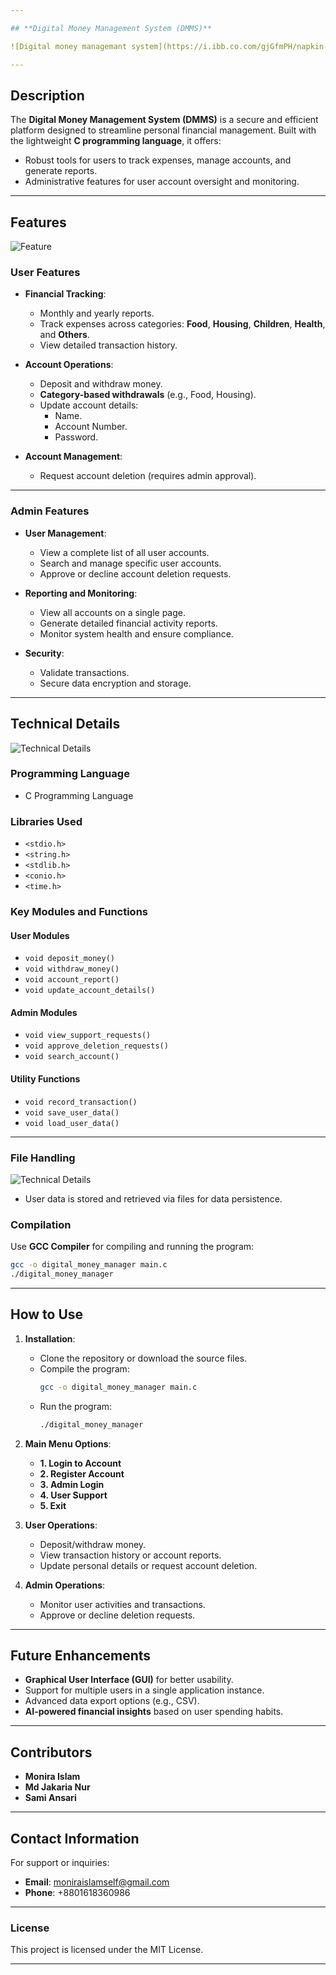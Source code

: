 ```yaml
---

## **Digital Money Management System (DMMS)**

![Digital money managemant system](https://i.ibb.co.com/gjGfmPH/napkin-selection.png)

---
```


## **Description**  
The **Digital Money Management System (DMMS)** is a secure and efficient platform designed to streamline personal financial management. Built with the lightweight **C programming language**, it offers:  
- Robust tools for users to track expenses, manage accounts, and generate reports.  
- Administrative features for user account oversight and monitoring.  

---

## **Features**

![Feature](https://i.ibb.co.com/Mk93jcw/napkin-selection-2.png)


### **User Features**  
- **Financial Tracking**:  
  - Monthly and yearly reports.  
  - Track expenses across categories: **Food**, **Housing**, **Children**, **Health**, and **Others**.  
  - View detailed transaction history.  

- **Account Operations**:  
  - Deposit and withdraw money.  
  - **Category-based withdrawals** (e.g., Food, Housing).  
  - Update account details:  
    - Name.  
    - Account Number.  
    - Password.  

- **Account Management**:  
  - Request account deletion (requires admin approval).  

---

### **Admin Features**  
- **User Management**:  
  - View a complete list of all user accounts.  
  - Search and manage specific user accounts.  
  - Approve or decline account deletion requests.  

- **Reporting and Monitoring**:  
  - View all accounts on a single page.  
  - Generate detailed financial activity reports.  
  - Monitor system health and ensure compliance.  

- **Security**:  
  - Validate transactions.  
  - Secure data encryption and storage.  

---

## **Technical Details**

![Technical Details](https://i.ibb.co.com/tp6SM79/napkin-selection-3.png)

### **Programming Language**  
- C Programming Language  

### **Libraries Used**  
- `<stdio.h>`  
- `<string.h>`  
- `<stdlib.h>`  
- `<conio.h>`  
- `<time.h>`  

### **Key Modules and Functions**

#### **User Modules**  
- `void deposit_money()`  
- `void withdraw_money()`  
- `void account_report()`  
- `void update_account_details()`  

#### **Admin Modules**  
- `void view_support_requests()`  
- `void approve_deletion_requests()`  
- `void search_account()`  

#### **Utility Functions**  
- `void record_transaction()`  
- `void save_user_data()`  
- `void load_user_data()`  

---

### **File Handling**  
![Technical Details](https://i.ibb.co.com/HtcF9qZ/napkin-selection-4.png)

- User data is stored and retrieved via files for data persistence.  

### **Compilation**  
Use **GCC Compiler** for compiling and running the program:  
```bash
gcc -o digital_money_manager main.c
./digital_money_manager
```

---

## **How to Use**

1. **Installation**:  
   - Clone the repository or download the source files.  
   - Compile the program:  
     ```bash
     gcc -o digital_money_manager main.c
     ```  
   - Run the program:  
     ```bash
     ./digital_money_manager
     ```  

2. **Main Menu Options**:  
   - **1. Login to Account**  
   - **2. Register Account**  
   - **3. Admin Login**  
   - **4. User Support**  
   - **5. Exit**  

3. **User Operations**:  
   - Deposit/withdraw money.  
   - View transaction history or account reports.  
   - Update personal details or request account deletion.  

4. **Admin Operations**:  
   - Monitor user activities and transactions.  
   - Approve or decline deletion requests.  

---

## **Future Enhancements**  
- **Graphical User Interface (GUI)** for better usability.  
- Support for multiple users in a single application instance.  
- Advanced data export options (e.g., CSV).  
- **AI-powered financial insights** based on user spending habits.  

---

## **Contributors**  
- **Monira Islam**  
- **Md Jakaria Nur**  
- **Sami Ansari**  

---

## **Contact Information**  
For support or inquiries:  
- **Email**: [moniraislamself@gmail.com](mailto:moniraislamself@gmail.com)  
- **Phone**: +8801618360986  

---

### **License**  
This project is licensed under the MIT License.

---
